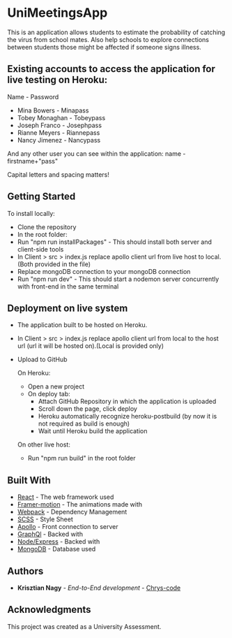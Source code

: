 # UniMeetingsApp

This is an application allows students to estimate the probability of catching the virus from school mates. Also help schools to explore connections between students those might be affected if someone signs illness.

## Existing accounts to access the application for live testing on Heroku:

Name - Password

- Mina Bowers - Minapass
- Tobey Monaghan - Tobeypass
- Joseph Franco - Josephpass
- Rianne Meyers - Riannepass
- Nancy Jimenez - Nancypass

And any other user you can see within the application:
 name - firstname+"pass"

Capital letters and spacing matters!

## Getting Started

To install locally:

- Clone the repository
- In the root folder:
- Run "npm run installPackages" - This should install both server and client-side tools
- In Client > src > index.js replace apollo client url from live host to local. (Both provided in the file)
- Replace mongoDB connection to your mongoDB connection
- Run "npm run dev" - This should start a nodemon server concurrently with front-end in the same terminal

## Deployment on live system

- The application built to be hosted on Heroku. 
- In Client > src > index.js replace apollo client url from local to the host url (url it will be hosted on).(Local is provided only)
- Upload to GitHub

  On Heroku:
  - Open a new project
  - On deploy tab: 
    - Attach GitHub Repository in which the application is uploaded
    - Scroll down the page, click deploy
    - Heroku automatically recognize heroku-postbuild (by now it is not required as build is enough)
    - Wait until Heroku build the application
    
  On other live host:
   - Run "npm run build" in the root folder

## Built With

* [React](https://reactjs.org/) - The web framework used
* [Framer-motion](https://www.npmjs.com/package/framer-motion) - The animations made with
* [Webpack](https://webpack.js.org/) - Dependency Management
* [SCSS](https://sass-lang.com/) - Style Sheet
* [Apollo](https://www.apollographql.com/docs/) - Front connection to server
* [GraphQl](https://graphql-compose.github.io/) - Backed with
* [Node/Express](https://sass-lang.com/) - Backed with
* [MongoDB](https://www.npmjs.com/package/mongodb) - Database used

## Authors

* **Krisztian Nagy** - *End-to-End development* - [Chrys-code](https://github.com/Chrys-code)


## Acknowledgments

This project was created as a University Assessment.
